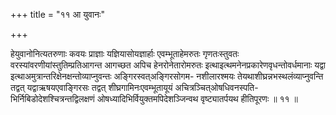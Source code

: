 +++
title = "११ आ युवानः"

+++

हेयुवानोनित्यतरुणाः कवयः प्राज्ञाः यज्ञियासोयज्ञार्हाः एवम्भूताहेमरुतः गृणतःस्तुवतः वरस्यांवरणीयांस्तुतिम्प्रतिआगन्त आगच्छत अपिच हेनरोनेतारोमरुतः इत्थाइत्थमनेनप्रकारेणवृधन्तोवर्धमानाः यद्वा इत्थाअमुत्रान्तरिक्षेनक्षन्तोव्याप्नुवन्तः अङ्गिरस्वत्अङ्गिरसोगम- नशीलारश्मयः तेयथाशीघ्रन्नभस्थलंव्याप्नुवन्ति तद्वत् यद्वाऋषयएवाङ्गिरसः तद्वत् शीघ्रगामिनःएवम्भूतायूयं अचित्रञ्चित्ओषधिवनस्पति- भिर्निबिडोदेशश्चित्रन्तद्विलक्षणं ओषध्यादिभिर्वियुक्तमपिदेशञ्जिन्वथ वृष्ट्यातर्पयथ हीतिपूरणः ॥ ११ ॥